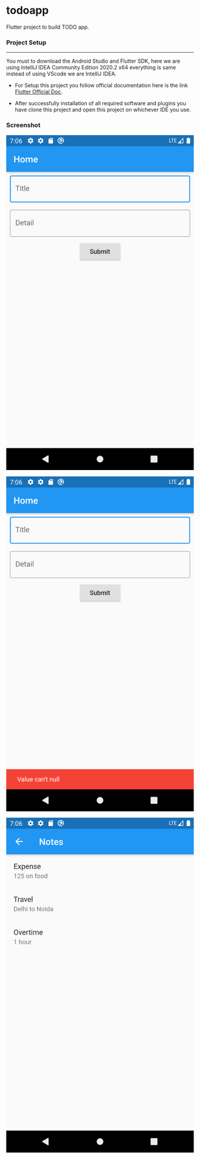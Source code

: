 # todoapp

Flutter project to build TODO app.


### Project Setup

------------

You must to download the Android Studio and Flutter SDK, here we are using IntelliJ IDEA Community Edition 2020.2 x64 everything is same instead of using VScode we are IntelliJ IDEA.

- For Setup this project you follow official documentation here is the link [Flutter Official Doc](https://flutter.dev/docs/get-started/install "Flutter Official Doc").

- After successfully installation of all required software and plugins you have clone this project and open this project on whichever IDE you use. 

### Screenshot 

![TODOAPP](screenshot/main1.png "Home Screen")

![TODOAPP](screenshot/main2.png "Error Screen")

![TODOAPP](screenshot/main3.png "Todo Screen")
